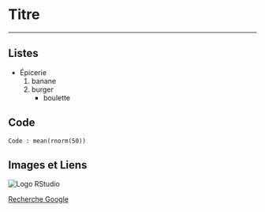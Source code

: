 



# Titre

------

## Listes

*   Épicerie
    1.  banane
    2.  burger
        * boulette


## Code

```
Code : mean(rnorm(50))
```

## Images et Liens

![Logo RStudio](https://www.rstudio.com/wp-content/uploads/2014/03/blue-125.png)  

[Recherche Google](www.google.com)